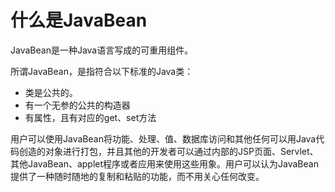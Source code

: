 # 什么是JavaBean

JavaBean是一种Java语言写成的可重用组件。

所谓JavaBean，是指符合以下标准的Java类：

- 类是公共的。
- 有一个无参的公共的构造器
- 有属性，且有对应的get、set方法

用户可以使用JavaBean将功能、处理、值、数据库访问和其他任何可以用Java代码创造的对象进行打包，并且其他的开发者可以通过内部的JSP页面、Servlet、其他JavaBean、applet程序或者应用来使用这些用象。用户可以认为JavaBean提供了一种随时随地的复制和粘贴的功能，而不用关心任何改变。
